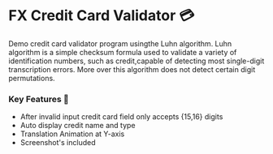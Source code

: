 # FX Credit Card Validator :credit_card:

Demo credit card validator program usingthe Luhn algorithm. 
Luhn algorithm is a simple checksum formula used to validate a variety of identification numbers, 
such as credit,capable of detecting most single-digit transcription errors. More over
this algorithm does not detect certain digit permutations.

### Key Features :key:
- After invalid input credit card field only accepts {15,16} digits
- Auto display credit name and type
- Translation Animation at Y-axis
- Screenshot's included
